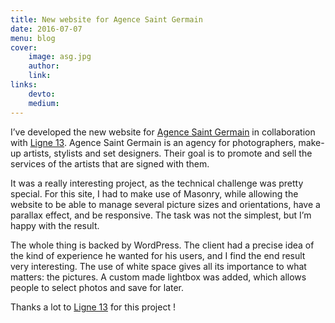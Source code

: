 ```yaml
---
title: New website for Agence Saint Germain
date: 2016-07-07
menu: blog
cover:
    image: asg.jpg
    author:
    link:
links:
    devto:
    medium:
---
```

I’ve developed the new website for [Agence Saint Germain](http://www.asgparis.com/) in collaboration with [Ligne 13](https://www.ligne13.com/). Agence Saint Germain is an agency for photographers, make-up artists, stylists and set designers. Their goal is to promote and sell the services of the artists that are signed with them.

It was a really interesting project, as the technical challenge was pretty special. For this site, I had to make use of Masonry, while allowing the website to be able to manage several picture sizes and orientations, have a parallax effect, and be responsive. The task was not the simplest, but I’m happy with the result.

The whole thing is backed by WordPress. The client had a precise idea of the kind of experience he wanted for his users, and I find the end result very interesting. The use of white space gives all its importance to what matters: the pictures. A custom made lightbox was added, which allows people to select photos and save for later.

Thanks a lot to [Ligne 13](https://www.ligne13.com/) for this project !
